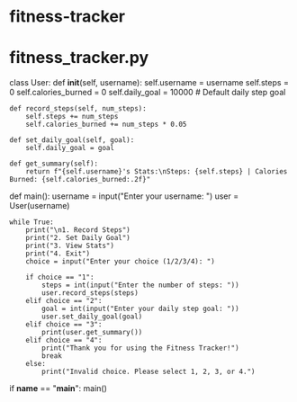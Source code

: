 # fitness-tracker
# fitness_tracker.py

class User:
    def __init__(self, username):
        self.username = username
        self.steps = 0
        self.calories_burned = 0
        self.daily_goal = 10000  # Default daily step goal

    def record_steps(self, num_steps):
        self.steps += num_steps
        self.calories_burned += num_steps * 0.05

    def set_daily_goal(self, goal):
        self.daily_goal = goal

    def get_summary(self):
        return f"{self.username}'s Stats:\nSteps: {self.steps} | Calories Burned: {self.calories_burned:.2f}"

def main():
    username = input("Enter your username: ")
    user = User(username)

    while True:
        print("\n1. Record Steps")
        print("2. Set Daily Goal")
        print("3. View Stats")
        print("4. Exit")
        choice = input("Enter your choice (1/2/3/4): ")

        if choice == "1":
            steps = int(input("Enter the number of steps: "))
            user.record_steps(steps)
        elif choice == "2":
            goal = int(input("Enter your daily step goal: "))
            user.set_daily_goal(goal)
        elif choice == "3":
            print(user.get_summary())
        elif choice == "4":
            print("Thank you for using the Fitness Tracker!")
            break
        else:
            print("Invalid choice. Please select 1, 2, 3, or 4.")

if __name__ == "__main__":
    main()
